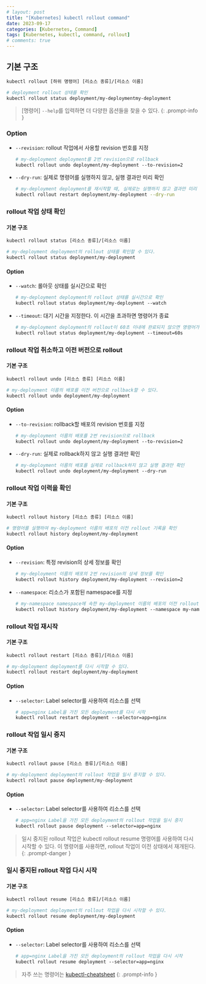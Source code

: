```yaml
---
# layout: post
title: "[Kubernetes] kubectl rollout command"
date: 2023-09-17
categories: [Kubernetes, Command]
tags: [Kubernetes, kubectl, command, rollout]
# comments: true
---
```


## 기본 구조

```bash
kubectl rollout [하위 명령어] [리소스 종류]/[리소스 이름]

# deployment rollout 상태를 확인
kubectl rollout status deployment/my-deploymentmy-deployment 
```

> [명령어] `--help`를 입력하면 더 다양한 옵션들을 찾을 수 있다.
{: .prompt-info }

### Option

- `--revision`: rollout 작업에서 사용할 revision 번호를 지정
    ```bash
    # my-deployment deployment를 2번 revision으로 rollback
    kubectl rollout undo deployment/my-deployment --to-revision=2
    ```

- `--dry-run`: 실제로 명령어를 실행하지 않고, 실행 결과만 미리 확인
    ```bash
    # my-deployment deployment를 재시작할 때, 실제로는 실행하지 않고 결과만 미리 확인
    kubectl rollout restart deployment/my-deployment --dry-run
    ```

### rollout 작업 상태 확인

#### 기본 구조

```bash
kubectl rollout status [리소스 종류]/[리소스 이름]

# my-deployment deployment의 rollout 상태를 확인할 수 있다.
kubectl rollout status deployment/my-deployment
```

#### Option

- `--watch`: 롤아웃 상태를 실시간으로 확인
    ```bash
    # my-deployment deployment의 rollout 상태를 실시간으로 확인
    kubectl rollout status deployment/my-deployment --watch
    ```

- `--timeout`: 대기 시간을 지정한다. 이 시간을 초과하면 명령어가 종료
    ```bash
    # my-deployment deployment의 rollout이 60초 이내에 완료되지 않으면 명령어가 종료
    kubectl rollout status deployment/my-deployment --timeout=60s
    ```

### rollout 작업 취소하고 이전 버전으로 rollout

#### 기본 구조

```bash
kubectl rollout undo [리소스 종류] [리소스 이름]

# my-deployment 이름의 배포를 이전 버전으로 rollback할 수 있다.
kubectl rollout undo deployment/my-deployment
```

#### Option

- `--to-revision`: rollback할 배포의 revision 번호를 지정
    ```bash
    # my-deployment 이름의 배포를 2번 revision으로 rollback
    kubectl rollout undo deployment/my-deployment --to-revision=2
    ```

- `--dry-run`: 실제로 rollback하지 않고 실행 결과만 확인
    ```bash
    # my-deployment 이름의 배포를 실제로 rollback하지 않고 실행 결과만 확인
    kubectl rollout undo deployment/my-deployment --dry-run
    ```

### rollout 작업 이력을 확인

#### 기본 구조

```bash
kubectl rollout history [리소스 종류] [리소스 이름]

# 명령어를 실행하여 my-deployment 이름의 배포의 이전 rollout 기록을 확인
kubectl rollout history deployment/my-deployment
```

#### Option

- `--revision`: 특정 revision의 상세 정보를 확인
    ```bash
    # my-deployment 이름의 배포의 2번 revision의 상세 정보를 확인
    kubectl rollout history deployment/my-deployment --revision=2
    ```

- `--namespace`: 리소스가 포함된 namespace를 지정
    ```bash
    # my-namespace namespace에 속한 my-deployment 이름의 배포의 이전 rollout 기록을 확인
    kubectl rollout history deployment/my-deployment --namespace my-namespace
    ```

### rollout 작업 재시작

#### 기본 구조

```bash
kubectl rollout restart [리소스 종류]/[리소스 이름]

# my-deployment deployment를 다시 시작할 수 있다.
kubectl rollout restart deployment/my-deployment
```

#### Option

- `--selector`: Label selector를 사용하여 리소스를 선택
    ```bash
    # app=nginx Label을 가진 모든 deployment를 다시 시작
    kubectl rollout restart deployment --selector=app=nginx
    ```

### rollout 작업 일시 중지

#### 기본 구조

```bash
kubectl rollout pause [리소스 종류]/[리소스 이름]

# my-deployment deployment의 rollout 작업을 일시 중지할 수 있다.
kubectl rollout pause deployment/my-deployment
```

#### Option

- `--selector`: Label selector를 사용하여 리소스를 선택
    ```bash
    # app=nginx Label을 가진 모든 deployment의 rollout 작업을 일시 중지
    kubectl rollout pause deployment --selector=app=nginx
    ```

> 일시 중지된 rollout 작업은 kubectl rollout resume 명령어를 사용하여 다시 시작할 수 있다. 이 명령어를 사용하면, rollout 작업이 이전 상태에서 재개된다.
{: .prompt-danger }

### 일시 중지된 rollout 작업 다시 시작

#### 기본 구조

```bash
kubectl rollout resume [리소스 종류]/[리소스 이름]

# my-deployment deployment의 rollout 작업을 다시 시작할 수 있다.
kubectl rollout resume deployment/my-deployment
```

#### Option

- `--selector`: Label selector를 사용하여 리소스를 선택
    ```bash
    # app=nginx Label을 가진 모든 deployment의 rollout 작업을 다시 시작
    kubectl rollout resume deployment --selector=app=nginx
    ```

> 자주 쓰는 명령어는 [kubectl-cheatsheet](https://kubernetes.io/docs/reference/kubectl/cheatsheet/)
{: .prompt-info }